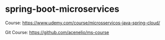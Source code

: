 # spring-boot-microservices
Course: https://www.udemy.com/course/microsservicos-java-spring-cloud/

Git Course: https://github.com/acenelio/ms-course
